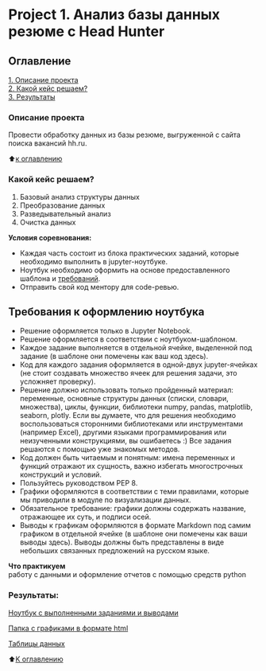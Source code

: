 # Project 1. Анализ базы данных резюме c Head Hunter

## Оглавление  
[1. Описание проекта](https://github.com/darksun373/sf_data_science/blob/main/SkillFactory/Project_1/README.md#Описание-проекта)  
[2. Какой кейс решаем?](https://github.com/darksun373/sf_data_science/blob/main/SkillFactory/Project_1/README.md#Какой-кейс-решаем)  
[3. Результаты](https://github.com/darksun373/sf_data_science/blob/main/SkillFactory/Project_1/README.md#Результаты)    


### Описание проекта    
Провести обработку данных из базы резюме, выгруженной с сайта поиска вакансий hh.ru.

:arrow_up:[к оглавлению](https://github.com/darksun373/sf_data_science/blob/main/SkillFactory/Project_1/README.md#Оглавление)


### Какой кейс решаем?    
1. Базовый анализ структуры данных
2. Преобразование данных
3. Разведывательный анализ
4. Очистка данных

**Условия соревнования:**  
- Каждая часть состоит из блока практических заданий, которые необходимо выполнить в jupyter-ноутбуке.
- Ноутбук необходимо оформить на основе предоставленного шаблона и [требований](https://github.com/darksun373/sf_data_science/blob/main/SkillFactory/Project_1/README.md#Требования-к-оформлению-ноутбука).
- Отправить свой код ментору для code-ревью. 

## Требования к оформлению ноутбука    
- Решение оформляется только в Jupyter Notebook.
- Решение оформляется в соответствии с ноутбуком-шаблоном.
- Каждое задание выполняется в отдельной ячейке, выделенной под задание (в шаблоне они помечены как ваш код здесь).
- Код для каждого задания оформляется в одной-двух jupyter-ячейках (не стоит создавать множество ячеек для решения задачи, это усложняет проверку).
- Решение должно использовать только пройденный материал: переменные, основные структуры данных (списки, словари, множества), циклы, функции, библиотеки numpy, pandas, matplotlib, seaborn, plotly. Если вы думаете, что для решения необходимо воспользоваться сторонними библиотеками или инструментами (например Excel), другими языками программирования или неизученными конструкциями, вы ошибаетесь :) Все задания решаются с помощью уже знакомых методов.
- Код должен быть читаемым и понятным: имена переменных и функций отражают их сущность, важно избегать многострочных конструкций и условий.
- Пользуйтесь руководством PEP 8.
- Графики оформляются в соответствии с теми правилами, которые мы приводили в модуле по визуализации данных.
- Обязательное требование: графики должны содержать название, отражающее их суть, и подписи осей.
- Выводы к графикам оформляются в формате Markdown под самим графиком в отдельной ячейке (в шаблоне они помечены как ваши выводы здесь). Выводы должны быть представлены в виде небольших связанных предложений на русском языке.

**Что практикуем**     
работу с данными и оформление отчетов с помощью средств python 

### Результаты:  
[Ноутбук с выполненными заданиями и выводами](https://github.com/darksun373/sf_data_science/blob/main/SkillFactory/Project_1/Project_1.ipynb)

[Папка с графиками в формате html](https://drive.google.com/drive/folders/1gmMNGfrNeXwFq-46fK7va1Wo2HVoFcMy?usp=sharing)

[Таблицы данных](https://drive.google.com/drive/folders/1gjPslHEA1OFiQgLlcrMRchFmY21wcUC8?usp=sharing)

:arrow_up:[K оглавлению](https://github.com/darksun373/sf_data_science/blob/main/SkillFactory/Project_1/README.md#Оглавление)